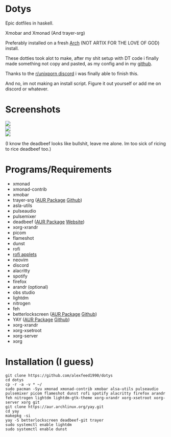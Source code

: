 # Dotys

Epic dotfiles in haskell.

Xmobar and Xmonad (And trayer-srg)


Preferably installed on a fresh [Arch](archlinux.org) (NOT ARTIX FOR THE LOVE OF GOD) install.

These dotties took alot to make, after my shit setup with DT code i finally made something not copy and pasted, as my config and in my [github](https://github.com/alexfeed1990).

Thanks to the [r/unixporn discord](https://discord.gg/d53yESY) i was finally able to finish this.

And no, im not making an install script. Figure it out yourself or add me on discord or whatever. 

# Screenshots
  
  ![](https://user-images.githubusercontent.com/76942911/135653821-9e0c50e9-cb04-4c63-aac2-24dccd5b1910.png)
  <br>
  ![](https://user-images.githubusercontent.com/76942911/135653940-732da22d-f5c1-41a6-b9e7-18ecd3f24f2e.png)
  <br>
  ![](https://user-images.githubusercontent.com/76942911/135654060-9e1c0e9b-1f36-4145-9c36-91b9f62f7793.png)
  
  (I know the deadbeef looks like bullshit, leave me alone. Im too sick of ricing to rice deadbeef too.)
  

# Programs/Requirements

  - xmonad
  - xmonad-contrib
  - xmobar
  - trayer-srg ([AUR Package](https://aur.archlinux.org/packages/trayer-srg/) [Github](https://github.com/sargon/trayer-srg))
  - asla-utils
  - pulseaudio
  - pulsemixer
  - deadbeef ([AUR Package](https://aur.archlinux.org/packages/deadbeef/) [Website](https://deadbeef.sourceforge.io/))
  - xorg-xrandr
  - picom
  - flameshot
  - dunst
  - rofi
  - [rofi applets](https://github.com/adi1090x/rofi)
  - neovim
  - discord
  - alacritty
  - spotify
  - firefox
  - arandr (optional)
  - obs studio
  - lightdm
  - nitrogen
  - feh
  - betterlockscreen ([AUR Package](https://aur.archlinux.org/packages/betterlockscreen/) [Github](https://github.com/betterlockscreen/betterlockscreen))
  - YAY ([AUR Package](https://aur.archlinux.org/packages/yay/) [Github](https://github.com/Jguer/yay))
  - xorg-xrandr
  - xorg-xsetroot
  - xorg-server
  - xorg

# Installation (I guess)

```
git clone https://github.com/alexfeed1990/dotys
cd dotys
cp -r -a -v * ~/
sudo pacman -Syu xmonad xmonad-contrib xmobar alsa-utils pulseaudio pulsemixer picom flameshot dunst rofi spotify alacritty firefox arandr feh nitrogen lightdm lightdm-gtk-theme xorg-xrandr xorg-xsetroot xorg-server xorg git
git clone https://aur.archlinux.org/yay.git
cd yay
makepkg -si
yay -S betterlockscreen deadbeef-git trayer
sudo systemctl enable lightdm
sudo systemctl enable dunst
```
